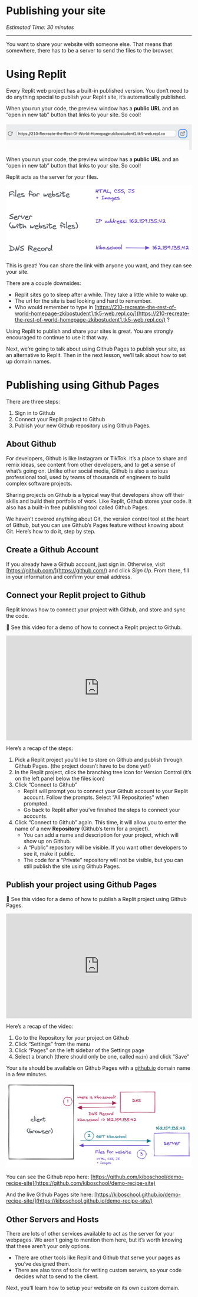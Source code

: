 # Publishing your site

*Estimated Time: 30 minutes*

---

You want to share your website with someone else. That means that somewhere, there has to be a server to send the files to the browser.

# Using Replit

Every Replit web project has a built-in published version. You don’t need to do anything special to publish your Replit site, it’s automatically published.

When you run your code, the preview window has a **public URL** and an “open in new tab” button that links to your site. So cool!

<aside>

![7E4CDCB3-021D-4F38-A16E-2CD1FC797801-1442-00008542F1D9E729.png](./publishing-your-site/e4cdcb3-021d-4f38-a16e-2cd1fc797801-1442-00008542f1d9e729.png)

</aside>

When you run your code, the preview window has a **public URL** and an “open in new tab” button that links to your site. So cool!

Replit acts as the server for your files.
<aside>

![Untitled](./domains-and-hosting/untitled.png)

</aside>

This is great! You can share the link with anyone you want, and they can see your site.

There are a couple downsides:

- Replit sites go to sleep after a while. They take a little while to wake up.
- The url for the site is bad looking and hard to remember.
- Who would remember to type in [https://210-recreate-the-rest-of-world-homepage-zkibostudent1.tk5-web.repl.co/](https://210-recreate-the-rest-of-world-homepage-zkibostudent1.tk5-web.repl.co/) ?

Using Replit to publish and share your sites is great. You are strongly encouraged to continue to use it that way. 

Next, we’re going to talk about using Github Pages to publish your site, as an alternative to Replit. Then in the next lesson, we’ll talk about how to set up domain names.

# Publishing using Github Pages

There are three steps:

1. Sign in to Github
2. Connect your Replit project to Github
3. Publish your new Github repository using Github Pages.

## About Github

For developers, Github is like Instagram or TikTok. It’s a place to share and remix ideas, see content from other developers, and to get a sense of what’s going on. Unlike other social media, Github is also a serious professional tool, used by teams of thousands of engineers to build complex software projects.

Sharing projects on Github is a typical way that developers show off their skills and build their portfolio of work. Like Replit, Github stores your code. It also has a built-in free publishing tool called Github Pages.

We haven’t covered anything about Git, the version control tool at the heart of Github, but you can use Github’s Pages feature without knowing about Git. Here’s how to do it, step by step.

## Create a Github Account

If you already have a Github account, just sign in. Otherwise, visit [https://github.com/](https://github.com/) and click *Sign Up*. From there, fill in your information and confirm your email address. 

## Connect your Replit project to Github

Replit knows how to connect your project with Github, and store and sync the code.

<aside>


🎥 See this video for a demo of how to connect a Replit project to Github.

</aside>

<div style="position: relative; padding-bottom: 56.25%; height: 0;"><iframe src="https://www.loom.com/embed/6667c2084db84febb4270ad11e4653f4" frameborder="0" webkitallowfullscreen mozallowfullscreen allowfullscreen style="position: absolute; top: 0; left: 0; width: 100%; height: 100%;"></iframe></div>

Here’s a recap of the steps:

1. Pick a Replit project you’d like to store on Github and publish through Github Pages. (the project doesn’t have to be done yet!)
2. In the Replit project, click the branching tree icon for Version Control (it’s on the left panel below the files icon)
3. Click “Connect to Github”
    - Replit will prompt you to connect your Github account to your Replit account. Follow the prompts. Select “All Repositories” when prompted.
    - Go back to Replit after you’ve finished the steps to connect your accounts.
4. Click “Connect to Github” again. This time, it will allow you to enter the name of a new **Repository** (Github’s term for a project).
    - You can add a name and description for your project, which will show up on Github.
    - A “Public” repository will be visible. If you want other developers to see it, make it public.
    - The code for a “Private” repository will not be visible, but you can still publish the site using Github Pages.

## Publish your project using Github Pages

<aside>


🎥 See this video for a demo of how to publish a Replit project using Github Pages.

</aside>

<div style="position: relative; padding-bottom: 56.25%; height: 0;"><iframe src="https://www.loom.com/embed/9a3a470646f84f2d9b2c512d6faf8c7a" frameborder="0" webkitallowfullscreen mozallowfullscreen allowfullscreen style="position: absolute; top: 0; left: 0; width: 100%; height: 100%;"></iframe></div>

Here’s a recap of the video:

1. Go to the Repository for your project on Github
2. Click “Settings” from the menu
3. Click “Pages” on the left sidebar of the Settings page
4. Select a branch (there should only be one, called `main`) and click “Save”

Your site should be available on Github Pages with a [github.io](http://github.io) domain name in a few minutes.

![Untitled](./domains-and-hosting/untitled-1.png)

You can see the Github repo here: [https://github.com/kiboschool/demo-recipe-site](https://github.com/kiboschool/demo-recipe-site)

And the live Github Pages site here: [https://kiboschool.github.io/demo-recipe-site/](https://kiboschool.github.io/demo-recipe-site/)

## Other Servers and Hosts

There are lots of other services available to act as the server for your webpages. We aren’t going to mention them here, but it’s worth knowing that these aren’t your only options. 

- There are other tools like Replit and Github that serve your pages as you’ve designed them.
- There are also tons of tools for writing custom servers, so your code decides what to send to the client.

Next, you’ll learn how to setup your website on its own custom domain.
